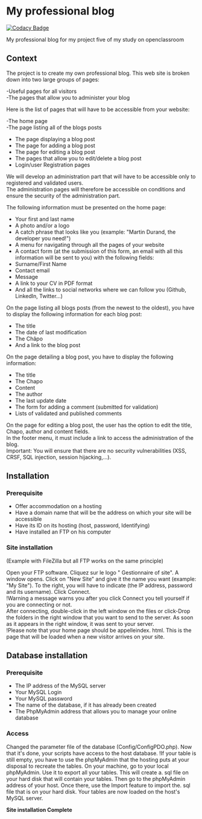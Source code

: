 # My professional blog

[![Codacy Badge](https://api.codacy.com/project/badge/Grade/93291baa746f45d7ae67a5859936cd8f)](https://app.codacy.com/app/michaelgtfr/my_professional_blog?utm_source=github.com&utm_medium=referral&utm_content=michaelgtfr/my_professional_blog&utm_campaign=Badge_Grade_Settings)

My professional blog for my project five of my study on openclassroom

## Context

The project is to create my own professional blog. This web site is broken down into two large groups of pages:

  -Useful pages for all visitors  
  -The pages that allow you to administer your blog  
  
Here is the list of pages that will have to be accessible from your website:
  
  -The home page  
  -The page listing all of the blogs posts
*  The page displaying a blog post     
*  The page for adding a blog post     
*  The page for editing a blog post      
*  The pages that allow you to edit/delete a blog post     
*  Login/user Registration pages     
  
We will develop an administration part that will have to be accessible only to registered and validated users.  
The administration pages will therefore be accessible on conditions and ensure the security of the administration part.  

The following information must be presented on the home page:  

*  Your first and last name      
*  A photo and/or a logo     
*  A catch phrase that looks like you (example: "Martin Durand, the developer you need!")      
*  A menu for navigating through all the pages of your website     
*  A contact form (at the submission of this form, an email with all this information will be sent to you) with the following fields:           
  *  Surname/First Name        
  *  Contact email     
  *  Message      
*  A link to your CV in PDF format     
*  And all the links to social networks where we can follow you (Github, LinkedIn, Twitter...)     

On the page listing all blogs posts (from the newest to the oldest), you have to display the following information for each blog post:  

*  The title     
*  The date of last modification     
*  The Châpo     
*  And a link to the blog post     
  
On the page detailing a blog post, you have to display the following information:  

*  The title     
*  The Chapo     
*  Content     
*  The author      
*  The last update date      
*  The form for adding a comment (submitted for validation)      
*  Lists of validated and published comments     
  
On the page for editing a blog post, the user has the option to edit the title, Chapo, author and content fields.     
In the footer menu, it must include a link to access the administration of the blog.  
Important: You will ensure that there are no security vulnerabilities (XSS, CRSF, SQL injection, session hijacking,...).  

## Installation

### Prerequisite

*  Offer accommodation on a hosting      
*  Have a domain name that will be the address on which your site will be accessible     
*  Have its ID on its hosting (host, password, Identifying)      
*  Have installed an FTP on his computer       
  
### Site installation
(Example with FileZilla but all FTP works on the same principle)  

  Open your FTP software. Cliquez sur le logo " Gestionnaire of site". A window opens. Click on "New Site" and give it the name you want (example: "My Site"). To the right, you will have to indicate (the IP address, password and its username). Click Connect.  
  !Warning a message warns you after you click Connect you tell yourself if you are connecting or not.  
  After connecting, double-click in the left window on the files or click-Drop the folders in the right window that you want to send to the server. As soon as it appears in the right window, it was sent to your server.  
  !Please note that your home page should be appelleindex. html. This is the page that will be loaded when a new visitor arrives on your site.  
  
## Database installation

### Prerequisite

*  The IP address of the MySQL server      
*  Your MySQL Login      
*  Your MySQL password     
*  The name of the database, if it has already been created      
*  The PhpMyAdmin address that allows you to manage your online database     
  
### Access

   Changed the parameter file of the database (Config/ConfigPDO.php). Now that it's done, your scripts have access to the host database.
   !If your table is still empty, you have to use the phpMyAdmin that the hosting puts at your disposal to recreate the tables. On your machine, go to your local phpMyAdmin. Use it to export all your tables. This will create a. sql file on your hard disk that will contain your tables. Then go to the phpMyAdmin address of your host. Once there, use the Import feature to import the. sql file that is on your hard disk. Your tables are now loaded on the host's MySQL server.  
   
   __Site installation Complete__
